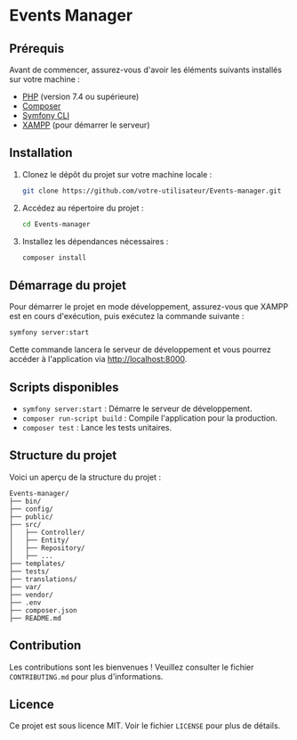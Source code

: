 # Events Manager

## Prérequis

Avant de commencer, assurez-vous d'avoir les éléments suivants installés sur votre machine :

- [PHP](https://www.php.net/) (version 7.4 ou supérieure)
- [Composer](https://getcomposer.org/)
- [Symfony CLI](https://symfony.com/download)
- [XAMPP](https://www.apachefriends.org/index.html) (pour démarrer le serveur)

## Installation

1. Clonez le dépôt du projet sur votre machine locale :

    ```bash
    git clone https://github.com/votre-utilisateur/Events-manager.git
    ```

2. Accédez au répertoire du projet :

    ```bash
    cd Events-manager
    ```

3. Installez les dépendances nécessaires :

    ```bash
    composer install
    ```

## Démarrage du projet

Pour démarrer le projet en mode développement, assurez-vous que XAMPP est en cours d'exécution, puis exécutez la commande suivante :

```bash
symfony server:start
```

Cette commande lancera le serveur de développement et vous pourrez accéder à l'application via [http://localhost:8000](http://localhost:8000).

## Scripts disponibles

- `symfony server:start` : Démarre le serveur de développement.
- `composer run-script build` : Compile l'application pour la production.
- `composer test` : Lance les tests unitaires.

## Structure du projet

Voici un aperçu de la structure du projet :

```
Events-manager/
├── bin/
├── config/
├── public/
├── src/
│   ├── Controller/
│   ├── Entity/
│   ├── Repository/
│   ├── ...
├── templates/
├── tests/
├── translations/
├── var/
├── vendor/
├── .env
├── composer.json
├── README.md
```

## Contribution

Les contributions sont les bienvenues ! Veuillez consulter le fichier `CONTRIBUTING.md` pour plus d'informations.

## Licence

Ce projet est sous licence MIT. Voir le fichier `LICENSE` pour plus de détails.